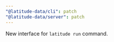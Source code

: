 ```yaml
---
"@latitude-data/cli": patch
"@latitude-data/server": patch
---
```


New interface for `latitude run` command.
